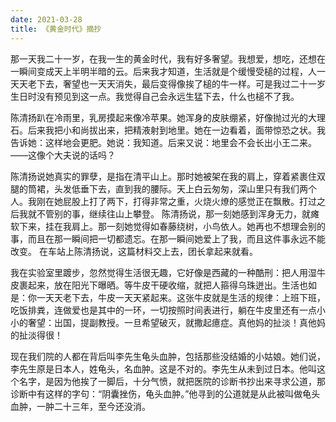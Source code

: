 ```yaml
---
date: 2021-03-28
title: 《黄金时代》摘抄
---
```


那一天我二十一岁，在我一生的黄金时代，我有好多奢望。我想爱，想吃，还想在一瞬间变成天上半明半暗的云。后来我才知道，生活就是个缓慢受槌的过程，人一天天老下去，奢望也一天天消失，最后变得像挨了槌的牛一样。可是我过二十一岁生日时没有预见到这一点。我觉得自己会永远生猛下去，什么也槌不了我。

陈清扬趴在冷雨里，乳房摸起来像冷苹果。她浑身的皮肤绷紧，好像抛过光的大理石。后来我把小和尚拔出来，把精液射到地里。她在一边看着，面带惊恐之状。我告诉她：这样地会更肥。她说：我知道。后来又说：地里会不会长出小王二来。——这像个大夫说的话吗？

陈清扬说她真实的罪孽，是指在清平山上。那时她被架在我的肩上，穿着紧裹住双腿的筒裙，头发低垂下去，直到我的腰际。天上白云匆匆，深山里只有我们两个人。我刚在她屁股上打了两下，打得非常之重，火烧火燎的感觉正在飘散。打过之后我就不管别的事，继续往山上攀登。 陈清扬说，那一刻她感到浑身无力，就瘫软下来，挂在我肩上。那一刻她觉得如春藤绕树，小鸟依人。她再也不想理会别的事，而且在那一瞬间把一切都遗忘。在那一瞬间她爱上了我，而且这件事永远不能改变。 在车站上陈清扬说，这篇材料交上去，团长拿起来就看。

我在实验室里踱步，忽然觉得生活很无趣，它好像是西藏的一种酷刑：把人用湿牛皮裹起来，放在阳光下曝晒。等牛皮干硬收缩，就把人箍得乌珠迸出。生活也如是：你一天天老下去，牛皮一天天紧起来。这张牛皮就是生活的规律：上班下班，吃饭排粪，连做爱也是其中的一环，一切按照时间表进行，躺在牛皮里还有一点小小的奢望：出国，提副教授。一旦希望破灭，就撒起癔症。真他妈的扯淡！真他妈的扯淡得很！

现在我们院的人都在背后叫李先生龟头血肿，包括那些没结婚的小姑娘。她们说，李先生原是日本人，姓龟头，名血肿。这是不对的。李先生从未到过日本。他叫这个名字，是因为他挨了一脚后，十分气愤，就把医院的诊断书抄出来寻求公道，那诊断中有这样的字句：“阴囊挫伤，龟头血肿。”他寻到的公道就是从此被叫做龟头血肿，一肿二十三年，至今还没消。

 

 

 

















